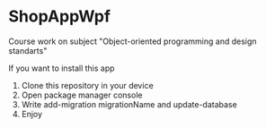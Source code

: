# ShopAppWpf
Course work on subject "Object-oriented programming and design standarts"

If you want to install this app
1. Clone this repository in your device
2. Open package manager console
3. Write add-migration migrationName and update-database
4. Enjoy
